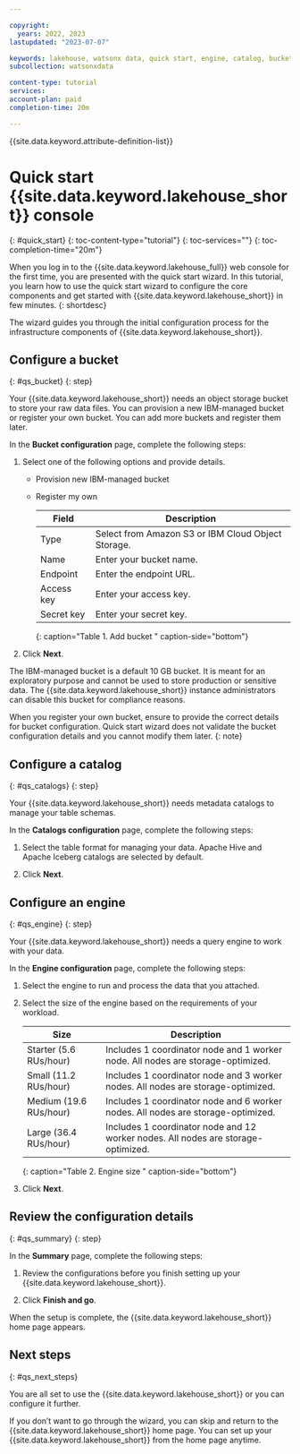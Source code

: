 ```yaml
---

copyright:
  years: 2022, 2023
lastupdated: "2023-07-07"

keywords: lakehouse, watsonx data, quick start, engine, catalog, bucket
subcollection: watsonxdata

content-type: tutorial
services:
account-plan: paid
completion-time: 20m

---
```


{{site.data.keyword.attribute-definition-list}}

# Quick start {{site.data.keyword.lakehouse_short}} console
{: #quick_start}
{: toc-content-type="tutorial"}
{: toc-services=""}
{: toc-completion-time="20m"}

When you log in to the {{site.data.keyword.lakehouse_full}} web console for the first time, you are presented with the quick start wizard. In this tutorial, you learn how to use the quick start wizard to configure the core components and get started with {{site.data.keyword.lakehouse_short}} in few minutes.
{: shortdesc}

The wizard guides you through the initial configuration process for the infrastructure components of {{site.data.keyword.lakehouse_short}}.

## Configure a bucket
{: #qs_bucket}
{: step}

Your {{site.data.keyword.lakehouse_short}} needs an object storage bucket to store your raw data files. You can provision a new IBM-managed bucket or register your own bucket. You can add more buckets and register them later.

In the **Bucket configuration** page, complete the following steps:

1. Select one of the following options and provide details.
   - Provision new IBM-managed bucket
   - Register my own

     | Field | Description |
     |--------------------------|----------------|
     | Type | Select from Amazon S3 or IBM Cloud Object Storage.|
     | Name | Enter your bucket name.|
     | Endpoint | Enter the endpoint URL.|
     | Access key | Enter your access key. |
     | Secret key | Enter your secret key. |
     {: caption="Table 1. Add bucket " caption-side="bottom"}

2. Click **Next**.

The IBM-managed bucket is a default 10 GB bucket. It is meant for an exploratory purpose and cannot be used to store production or sensitive data. The {{site.data.keyword.lakehouse_short}} instance administrators can disable this bucket for compliance reasons.

When you register your own bucket, ensure to provide the correct details for bucket configuration. Quick start wizard does not validate the bucket configuration details and you cannot modify them later.
{: note}

## Configure a catalog
{: #qs_catalogs}
{: step}

Your {{site.data.keyword.lakehouse_short}} needs metadata catalogs to manage your table schemas.

In the **Catalogs configuration** page, complete the following steps:

1. Select the table format for managing your data. Apache Hive and Apache Iceberg catalogs are selected by default.

2. Click **Next**.

## Configure an engine
{: #qs_engine}
{: step}

Your {{site.data.keyword.lakehouse_short}} needs a query engine to work with your data.

In the **Engine configuration** page, complete the following steps:

1. Select the engine to run and process the data that you attached.

2. Select the size of the engine based on the requirements of your workload.

   | Size | Description |
   |--------------------------|----------------|
   | Starter (5.6 RUs/hour) | Includes 1 coordinator node and 1 worker node. All nodes are storage-optimized. |
   | Small (11.2 RUs/hour) | Includes 1 coordinator node and 3 worker nodes. All nodes are storage-optimized. |
   | Medium (19.6 RUs/hour) | Includes 1 coordinator node and 6 worker nodes. All nodes are storage-optimized. |
   | Large (36.4 RUs/hour) | Includes 1 coordinator node and 12 worker nodes. All nodes are storage-optimized. |
   {: caption="Table 2. Engine size " caption-side="bottom"}

3. Click **Next**.

## Review the configuration details
{: #qs_summary}
{: step}

In the **Summary** page, complete the following steps:

1. Review the configurations before you finish setting up your {{site.data.keyword.lakehouse_short}}.

2. Click **Finish and go**.

When the setup is complete, the {{site.data.keyword.lakehouse_short}} home page appears.

## Next steps
{: #qs_next_steps}

You are all set to use the {{site.data.keyword.lakehouse_short}} or you can configure it further.

If you don’t want to go through the wizard, you can skip and return to the {{site.data.keyword.lakehouse_short}} home page. You can set up your {{site.data.keyword.lakehouse_short}} from the home page anytime.
